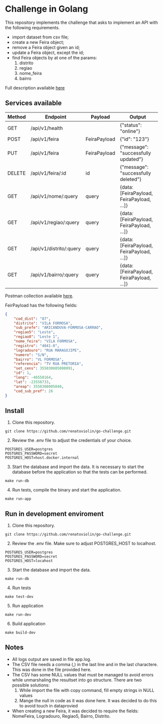 # Challenge in Golang

This repository implements the challenge that asks to implement an API with the following requirements.
* import dataset from csv file;
* create a new Feira object;
* remove a Feira object given an id;
* update a Feira object, except the id;
* find Feira objects by at one of the params:
    1. distrito
    2. regiao
    3. nome_feira
    4. bairro

Full description available [here](assets/challenge.pdf)

## Services available

|Method|Endpoint|Payload|Output
|---|---|---|---|
|GET|/api/v1/health||{"status": "online"}|
|POST|/api/v1/feira|FeiraPayload|{"id": "123"}|
|PUT|/api/v1/feira|FeiraPayload|{"message": "successfully updated"}|
|DELETE|/api/v1/feira/:id|id|{"message": "successfully deleted"}|
|GET|/api/v1/nome/:query|query|{data: [FeiraPayload, FeiraPayload, ...]}|
|GET|/api/v1/regiao/:query|query|{data: [FeiraPayload, FeiraPayload, ...]}|
|GET|/api/v1/distrito/:query|query|{data: [FeiraPayload, FeiraPayload, ...]}|
|GET|/api/v1/bairro/:query|query|{data: [FeiraPayload, FeiraPayload, ...]}|

Postman collection available [here](assets/GoChallenge.postman_collection.json).

FeirPayload has the following fields:
```json
{
    "cod_dist": "87",
    "distrito": "VILA FORMOSA",
    "sub_prefe": "ARICANDUVA-FORMOSA-CARRAO",
    "regiao5": "Leste",
    "regiao8": "Leste 1",
    "nome_feira": "VILA FORMOSA",
    "registro": "4041-0",
    "logradouro": "RUA MARAGOJIPE",
    "numero": "S/N",
    "bairro": "VL FORMOSA",
    "referencia": "TV RUA PRETORIA",
    "set_cens": 355030885000091,
    "id": 1,
    "long": -46550164,
    "lat": -23558733,
    "areap": 3550308005040,
    "cod_sub_pref": 26
}
```

## Install
1. Clone this repository.
```
git clone https://github.com/renatoviolin/go-challenge.git
```
2. Review the .env file to adjust the credentials of your choice.
```
POSTGRES_USER=postgres
POSTGRES_PASSWORD=secret
POSTGRES_HOST=host.docker.internal
```
3. Start the database and import the data. It is necessary to start the database before the application so that the tests can be performed.
```
make run-db
```
4. Run tests, compile the binary and start the application.
```
make run-app
```

## Run in development enviroment
1. Clone this repository.
```
git clone https://github.com/renatoviolin/go-challenge.git
```
2. Review the .env file. Make sure to adjust POSTGRES_HOST to localhost.
```
POSTGRES_USER=postgres
POSTGRES_PASSWORD=secret
POSTGRES_HOST=locahost
```
3. Start the database and import the data.
```
make run-db
```
4. Run tests
```
make test-dev
```
5. Run application
```
make run-dev
```
6. Build application
```
make build-dev
```

## Notes
* All logs output are saved in file app.log.
* The CSV file needs a comma (,) in the last line and in the last charactere. This was done in the file provided here.
* The CSV has some NULL values that must be managed to avoid errors while unmarshaling the resultset into go structure. There are two possible solutions:
    1. While import the file with copy command, fill empty strings in NULL values
    2. Mange the null in code as it was done here. It was decided to do this to avoid touch in dataprovied 
* When creating a new Feira, it was decided to require the fields: NomeFeira, Logradouro, Regiao5, Bairro, Distrito.